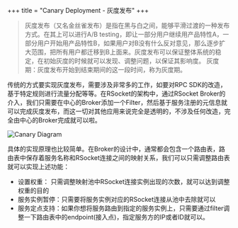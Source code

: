 +++
title = "Canary Deployment - 灰度发布"
+++

> 灰度发布（又名金丝雀发布）是指在黑与白之间，能够平滑过渡的一种发布方式。在其上可以进行A/B testing，即让一部分用户继续用产品特性A，一部分用户开始用产品特性B，如果用户对B没有什么反对意见，那么逐步扩大范围，把所有用户都迁移到B上面来。灰度发布可以保证整体系统的稳定，在初始灰度的时候就可以发现、调整问题，以保证其影响度。
灰度期：灰度发布开始到结束期间的这一段时间，称为灰度期。

传统的方式要实现灰度发布，需要涉及非常多的工作，如要对RPC SDK的改造，基于特定规则进行流量分配等等。在RSocket的架构中，通过RSocket Broker的介入，我们只需要在中心的Broker添加一个Filter，然后基于服务注册的元信息就可以完成灰度发布，而这一切对其他应用来说完全是透明的，不涉及任何改造，完全由中心的Broker完成就可以啦。

![Canary Diagram](/images/traffic/canary.png)

具体的实现原理也比较简单。在Broker的设计中，通常都会包含一个路由表，路由表中保存着服务名称和RSocket连接之间的映射关系，我们可以只需调整路由表就可以实现上述功能：

* 设置权重： 只需调整映射池中RSocket连接实例出现的次数，就可以达到调整权重的目的
* 服务实例暂停：只需要将服务实例对应的RSocket连接从池中去除就可以
* 服务定点支持：如果你想将服务路由到指定的服务实例上，只需要通过filter调整一下路由表中的endpoint(接入点)，指定服务方的IP或者ID就可以。

